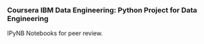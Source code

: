 ### Coursera IBM Data Engineering: Python Project for Data Engineering
IPyNB Notebooks for peer review.
